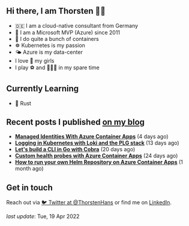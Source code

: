 ## Hi there, I am Thorsten 👋🏼

- 🇩🇪 I am a cloud-native consultant from Germany
- 🔷 I am a Microsoft MVP (Azure) since 2011
- 🐳 I do quite a bunch of containers
- ☸️ Kubernetes is my passion
- 🌤 Azure is my data-center
- I love 💞 my girls
- I play ⚽️ and 🏃🏻‍♂️ in my spare time

## Currently Learning

- 🦀 Rust

## Recent posts I published [on my blog](https://thorsten-hans.com)

- **[Managed Identities With Azure Container Apps](https://thorsten-hans.com/managed-identities-with-azure-container-apps/)** (4 days ago)
- **[Logging in Kubernetes with Loki and the PLG stack](https://thorsten-hans.com/logging-in-kubernetes-with-loki-and-plg-stack/)** (13 days ago)
- **[Let's build a CLI in Go with Cobra](https://thorsten-hans.com/lets-build-a-cli-in-go-with-cobra/)** (20 days ago)
- **[Custom health probes with Azure Container Apps](https://thorsten-hans.com/custom-health-probes-with-azure-container-apps/)** (24 days ago)
- **[How to run your own Helm Repository on Azure Container Apps](https://thorsten-hans.com/how-to-run-your-own-helm-repository-on-azure-container-apps/)** (1 month ago)

## Get in touch

Reach out via [🐦 Twitter at @ThorstenHans](https://twitter.com/ThorstenHans) or find me on [LinkedIn](https://linkedin.com/in/ThorstenHans).

_last update_: Tue, 19 Apr 2022
